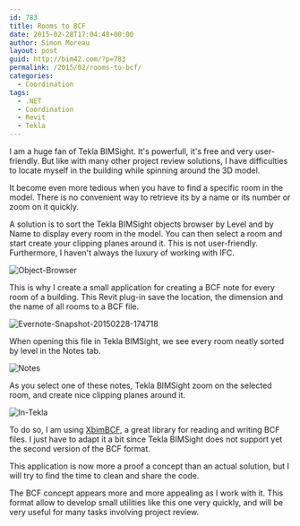 ```yaml
---
id: 783
title: Rooms to BCF
date: 2015-02-28T17:04:48+00:00
author: Simon Moreau
layout: post
guid: http://bim42.com/?p=783
permalink: /2015/02/rooms-to-bcf/
categories:
  - Coordination
tags:
  - .NET
  - Coordination
  - Revit
  - Tekla
---
```

I am a huge fan of Tekla BIMSight. It's powerfull, it's free and very user-friendly. But like with many other project review solutions, I have difficulties to locate myself in the building while spinning around the 3D model.

It become even more tedious when you have to find a specific room in the model. There is no convenient way to retrieve its by a name or its number or zoom on it quickly.

A solution is to sort the Tekla BIMSight objects browser by Level and by Name to display every room in the model. You can then select a room and start create your clipping planes around it. This is not user-friendly. Furthermore, I haven't always the luxury of working with IFC.

![Object-Browser](http://bim42.com/wp-content/uploads/2015/02/Object-Browser.png)

This is why I create a small application for creating a BCF note for every room of a building. This Revit plug-in save the location, the dimension and the name of all rooms to a BCF file.

![Evernote-Snapshot-20150228-174718](http://bim42.com/wp-content/uploads/2015/02/Evernote-Snapshot-20150228-174718.png)

When opening this file in Tekla BIMSight, we see every room neatly sorted by level in the Notes tab.

![Notes](http://bim42.com/wp-content/uploads/2015/02/Notes.png)

As you select one of these notes, Tekla BIMSight zoom on the selected room, and create nice clipping planes around it.

![In-Tekla](http://bim42.com/wp-content/uploads/2015/02/In-Tekla.png)

To do so, I am using [XbimBCF](https://github.com/xBimTeam/XbimBCF "XbimBCF"), a great library for reading and writing BCF files. I just have to adapt it a bit since Tekla BIMSight does not support yet the second version of the BCF format.

This application is now more a proof a concept than an actual solution, but I will try to find the time to clean and share the code.

The BCF concept appears more and more appealing as I work with it. This format allow to develop small utilities like this one very quickly, and will be very useful for many tasks involving project review.
